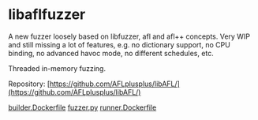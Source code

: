 # libaflfuzzer

A new fuzzer loosely based on libfuzzer, afl and afl++ concepts.
Very WIP and still missing a lot of features, e.g. no dictionary support,
no CPU binding, no advanced havoc mode, no different schedules, etc.

Threaded in-memory fuzzing.

Repository: [https://github.com/AFLplusplus/libAFL/](https://github.com/AFLplusplus/libAFL/)

[builder.Dockerfile](builder.Dockerfile)
[fuzzer.py](fuzzer.py)
[runner.Dockerfile](runner.Dockerfile)
